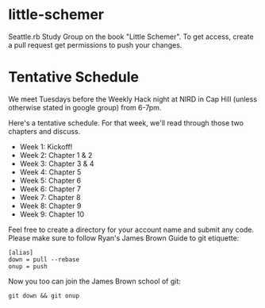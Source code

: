 little-schemer
==============
Seattle.rb Study Group on the book "Little Schemer". To get access, create a pull request get permissions to push your changes.

Tentative Schedule
=================
We meet Tuesdays before the Weekly Hack night at NIRD in Cap Hill (unless otherwise stated in google group) from 6-7pm.

Here's a tentative schedule. For that week, we'll read through those two chapters and discuss.

* Week 1: Kickoff!
* Week 2: Chapter 1 & 2
* Week 3: Chapter 3 & 4
* Week 4: Chapter 5
* Week 5: Chapter 6
* Week 6: Chapter 7
* Week 7: Chapter 8
* Week 8: Chapter 9
* Week 9: Chapter 10

Feel free to create a directory for your account name and submit any code. Please make sure to follow Ryan's James Brown Guide to git etiquette:

    [alias]
    down = pull --rebase
    onup = push

Now you too can join the James Brown school of git:

    git down && git onup

